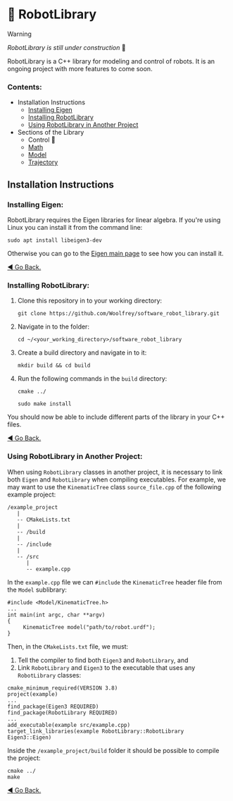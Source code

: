 # :robot: RobotLibrary
>[!WARNING]
> _RobotLibrary is still under construction_ :construction:

RobotLibrary is a C++ library for modeling and control of robots. It is an ongoing project with more features to come soon.

### Contents:
- Installation Instructions
     - [Installing Eigen](#installing-eigen)
     - [Installing RobotLibrary](#installing-robotlibrary)
     - [Using RobotLibrary in Another Project](#using-robotlibrary-in-another-project)
- Sections of the Library
     - Control :construction:
     - [Math](Math/README.md)
     - [Model](Model/README.md)
     - [Trajectory](Trajectory/README.md)

## Installation Instructions

### Installing Eigen:

RobotLibrary requires the Eigen libraries for linear algebra. If you're using Linux you can install it from the command line:

  `sudo apt install libeigen3-dev`

Otherwise you can go to the [Eigen main page](https://eigen.tuxfamily.org/index.php?title=Main_Page) to see how you can install it.

[:arrow_backward: Go Back.](#contents)

### Installing RobotLibrary:

1. Clone this repository in to your working directory:

   `git clone https://github.com/Woolfrey/software_robot_library.git`
   
2. Navigate in to the folder:

   `cd ~/<your_working_directory>/software_robot_library`

3. Create a build directory and navigate in to it:

   `mkdir build && cd build`

4. Run the following commands in the `build` directory:

   `cmake ../`
   
   `sudo make install`

You should now be able to include different parts of the library in your C++ files.

[:arrow_backward: Go Back.](#contents)

### Using RobotLibrary in Another Project:
When using `RobotLibrary` classes in another project, it is necessary to link both `Eigen` and `RobotLibrary` when compiling executables. For example, we may want to use the `KinematicTree` class `source_file.cpp` of the following example project:
```
/example_project
   |
   -- CMakeLists.txt
   |
   -- /build
   |
   -- /include
   |
   -- /src
      |
      -- example.cpp
```
In the `example.cpp` file we can `#include` the `KinematicTree` header file from the `Model` sublibrary:
```
#include <Model/KinematicTree.h>
...
int main(int argc, char **argv)
{
     KinematicTree model("path/to/robot.urdf");
}
```
Then, in the `CMakeLists.txt` file, we must:
1. Tell the compiler to find both `Eigen3` and `RobotLibrary`, and
2. Link `RobotLibrary` and `Eigen3` to the executable that uses any `RobotLibrary` classes:
```
cmake_minimum_required(VERSION 3.8)
project(example)
...
find_package(Eigen3 REQUIRED)
find_package(RobotLibrary REQUIRED)
...
add_executable(example src/example.cpp)
target_link_libraries(example RobotLibrary::RobotLibrary Eigen3::Eigen)
```
Inside the `/example_project/build` folder it should  be possible to compile the project:
```
cmake ../
make
```
[:arrow_backward: Go Back.](#contents)
